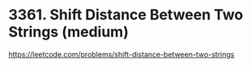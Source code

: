 # 3361. Shift Distance Between Two Strings (medium)

https://leetcode.com/problems/shift-distance-between-two-strings
